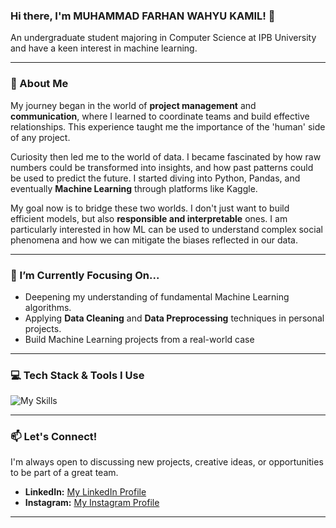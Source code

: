 ### Hi there, I'm MUHAMMAD FARHAN WAHYU KAMIL! 👋

An undergraduate student majoring in Computer Science at IPB University and have a keen interest in machine learning.

---

### 🤖 About Me

My journey began in the world of **project management** and **communication**, where I learned to coordinate teams and build effective relationships. This experience taught me the importance of the 'human' side of any project.

Curiosity then led me to the world of data. I became fascinated by how raw numbers could be transformed into insights, and how past patterns could be used to predict the future. I started diving into Python, Pandas, and eventually **Machine Learning** through platforms like Kaggle.

My goal now is to bridge these two worlds. I don't just want to build efficient models, but also **responsible and interpretable** ones. I am particularly interested in how ML can be used to understand complex social phenomena and how we can mitigate the biases reflected in our data.

---

### 🌱 I’m Currently Focusing On...

-   Deepening my understanding of fundamental Machine Learning algorithms.
-   Applying **Data Cleaning** and **Data Preprocessing** techniques in personal projects.
-   Build Machine Learning projects from a real-world case 

---

### 💻 Tech Stack & Tools I Use

![My Skills](https://skillicons.dev/icons?i=python,pandas,scikitlearn,jupyter,git,github,vscode&perline=7)

---

### 📫 Let's Connect!

I'm always open to discussing new projects, creative ideas, or opportunities to be part of a great team.

-   **LinkedIn:** [My LinkedIn Profile](https://www.linkedin.com/in/mfarhanwk)
-   **Instagram:** [My Instagram Profile](https://instagram.com/mafarhanwk_)

---
